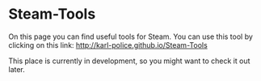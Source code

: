 # Steam-Tools

On this page you can find useful tools for Steam. You can use this tool by clicking on this link: http://karl-police.github.io/Steam-Tools

This place is currently in development, so you might want to check it out later.
